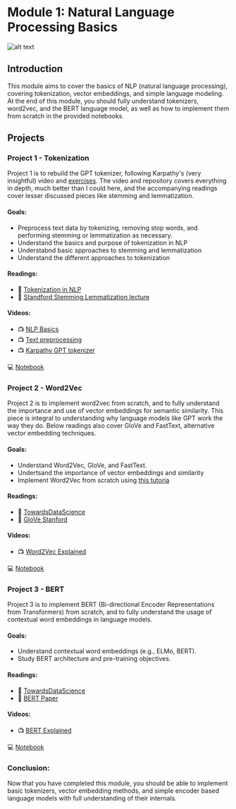 # Module 1: Natural Language Processing Basics

![alt text](https://codesrevolvewordpress.s3.us-west-2.amazonaws.com/revolveai/2022/05/15110810/natural-language-processing-techniques.png)

## Introduction

This module aims to cover the basics of NLP (natural language processing), covering tokenization, vector embeddings, and simple language modeling. At the end of this module, you should fully understand tokenizers, word2vec, and the BERT language model, as well as how to implement them from scratch in the provided notebooks.

## Projects

### Project 1 - Tokenization

Project 1 is to rebuild the GPT tokenizer, following Karpathy's (very insightful) video and [exercises](https://github.com/karpathy/minbpe/blob/master/exercise.md). The video and repository covers everything in depth, much better than I could here, and the accompanying readings cover lesser discussed pieces like stemming and lemmatization.

#### Goals: 

- Preprocess text data by tokenizing, removing stop words, and performing stemming or lemmatization as necessary.
- Understand the basics and purpose of tokenization in NLP
- Understabnd basic spproaches to stemming and lemmatization
- Understand the different approaches to tokenization

#### Readings:
- 📖 [Tokenization in NLP](https://neptune.ai/blog/tokenization-in-nlp)
- 📖 [Standford Stemming Lemmatization lecture](https://nlp.stanford.edu/IR-book/html/htmledition/stemming-and-lemmatization-1.html)

#### Videos:
- 📺 [NLP Basics](https://www.youtube.com/watch?v=8F_ERPqN0T0)
- 📺 [Text preprocessing](https://www.youtube.com/watch?v=hhjn4HVEdy0)
- 📺 [Karpathy GPT tokenizer](https://www.youtube.com/watch?v=zduSFxRajkE)

💻 [Notebook](https://github.com/samherring99/NightwingCurriculum/blob/main/module_1_nlp_basics/module_1_project_1.ipynb)

### Project 2 - Word2Vec

Project 2 is to implement word2vec from scratch, and to fully understand the importance and use of vector embeddings for semantic similarity. This piece is integral to understanding why language models like GPT work the way they do. Below readings also cover GloVe and FastText, alternative vector embedding techniques.

#### Goals: 

- Understand Word2Vec, GloVe, and FastText.
- Undertsand the importance of vector embeddings and similarity
- Implement Word2Vec from scratch using [this tutoria](https://towardsdatascience.com/word2vec-with-pytorch-implementing-original-paper-2cd7040120b0
)

#### Readings:
- 📖 [TowardsDataScience](https://towardsdatascience.com/word2vec-explained-49c52b4ccb71)
- 📖 [GloVe Stanford](https://nlp.stanford.edu/projects/glove/)

#### Videos:
- 📺 [Word2Vec Explained](https://www.youtube.com/watch?v=UqRCEmrv1gQ)

💻 [Notebook](https://github.com/samherring99/NightwingCurriculum/blob/main/module_1_nlp_basics/module_1_project_2.ipynb)

### Project 3 - BERT

Project 3 is to implement BERT (Bi-directional Encoder Representations from Transformers) from scratch, and to fully understand the usage of contextual word embeddings in language models.

#### Goals: 

- Understand contextual word embeddings (e.g., ELMo, BERT).
- Study BERT architecture and pre-training objectives.

#### Readings:
- 📖 [TowardsDataScience](https://towardsdatascience.com/bert-explained-state-of-the-art-language-model-for-nlp-f8b21a9b6270)
- 📖 [BERT Paper](https://arxiv.org/abs/1810.04805)

#### Videos:
- 📺 [BERT Explained](https://www.youtube.com/watch?v=xI0HHN5XKDo)

💻 [Notebook](https://github.com/samherring99/NightwingCurriculum/blob/main/module_1_nlp_basics/module_1_project_3.ipynb)

### Conclusion:

Now that you have completed this module, you should be able to implement basic tokenizers, vector embedding methods, and simple encoder based language models with full understanding of their internals.
